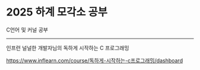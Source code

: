 # 2025 하계 모각소 공부
C언어 및 커널 공부

--- 

인프런 널널한 개발자님의 독하게 시작하는 C 프로그래밍

https://www.inflearn.com/course/독하게-시작하는-c프로그래밍/dashboard
